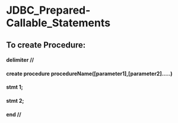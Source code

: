 # JDBC_Prepared-Callable_Statements

## To create Procedure:
#### delimiter //
#### create procedure procedureName([parameter1],[parameter2].....)
#### stmt 1;
#### stmt 2;
#### end //
